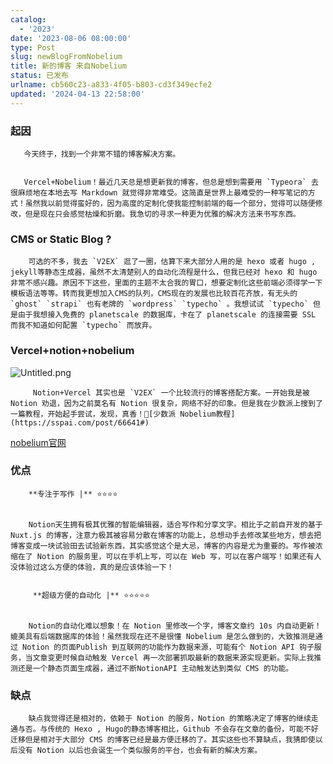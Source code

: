 ```yaml
---
catalog:
  - '2023'
date: '2023-08-06 08:00:00'
type: Post
slug: newBlogFromNobelium
title: 新的博客 来自Nobelium
status: 已发布
urlname: cb560c23-a833-4f05-b803-cd3f349ecfe2
updated: '2024-04-13 22:58:00'
---
```


### 起因


       今天终于，找到一个非常不错的博客解决方案。


       Vercel+Nobelium！最近几天总是想更新我的博客，但总是想到需要用 `Typeora` 去很麻烦地在本地去写 Markdown 就觉得非常难受。这简直是世界上最难受的一种写笔记的方式！虽然我以前觉得蛮好的，因为高度的定制化使我能控制前端的每一个部分，觉得可以随便修改，但是现在只会感觉枯燥和折磨。我急切的寻求一种更为优雅的解决方法来书写东西。


### CMS or Static Blog ?


        可选的不多，我去 `V2EX` 逛了一圈，估算下来大部分人用的是 hexo 或者 hugo , jekyll等静态生成器，虽然不太清楚别人的自动化流程是什么，但我已经对 hexo 和 hugo 非常不感兴趣。原因不下这些，里面的主题不太合我的胃口，想要定制化这些前端必须得学一下模板语法等等。转而我更想加入CMS的队列，CMS现在的发展也比较百花齐放，有无头的 `ghost` `strapi` 也有老牌的 `wordpress` `typecho` 。我想试试 `typecho` 但是由于我想接入免费的 planetscale 的数据库，卡在了 planetscale 的连接需要 SSL 而我不知道如何配置 `typecho` 而放弃。


### Vercel+notion+nobelium


![Untitled.png](https://prod-files-secure.s3.us-west-2.amazonaws.com/ed141b76-e4f4-4030-b3c9-9f8f9925cc4f/0ecc86b3-acdd-477f-ab59-852a7f533d4c/Untitled.png?X-Amz-Algorithm=AWS4-HMAC-SHA256&X-Amz-Content-Sha256=UNSIGNED-PAYLOAD&X-Amz-Credential=ASIAZI2LB466SUAT3CEK%2F20250614%2Fus-west-2%2Fs3%2Faws4_request&X-Amz-Date=20250614T033734Z&X-Amz-Expires=3600&X-Amz-Security-Token=IQoJb3JpZ2luX2VjEDsaCXVzLXdlc3QtMiJHMEUCIQDwHRSe4kXKl95KgWAOcpP8QkYYilHVBFtOat%2Bk2ocyLgIgNxN3ofSK%2B8cZEQsGR0kqMOOJcU02hiBM3qjO%2F2HMAJsq%2FwMIJBAAGgw2Mzc0MjMxODM4MDUiDJI3mLV8fXS5NSaA6SrcA9VXsw895TNjFsBIWG%2FYoz7AnppW6FxPtkyVhwRNsUHj8kB7JWsj9IVey3YokK%2FLucDmfqqfBAIsxV%2F8tamUT%2BmoIjedMrsncETkvjT%2B0d0XzVX9nGOU5nN%2F9tyzhI350urn0E%2Bo7sGqgz7373LLDG%2B9wq77N8kN81o28Zh0%2BaQjcoC6v0Bo9ldGU6kMTWN4xf5gNVieDuRaVZjo0NjzIUSCqrTXchSmcDqjK7UiiCk6jLc47da78sB2F%2FgICIuHbPSU8SO1MGNmj%2BYfpMappUsditrU%2Fid94GWGt8ePYjx4pNlbOSmz2clvfd1hfkSAGueQENgyyJv6sXMgh9qFGuntZFbPXkuVComeclV2pOR1Upj4y33jiOOj7QljTOxHAcALuag%2BSwlCQeZPRqu%2BbbEAcea71dJWGWcobA2LuZrit4c%2FlWuhbW%2FW1UJP7KY1CoEMlvv9rLtnSszfNFRfN2Dnfg1ISLQFH535aUeOW3PYDcdCRV48k9tHa4LBMXGIdcDX4sB0r1sRcWkfZVIkUlvJ0SkAkjxVfKXedxyFIt5tTV4dvakblPetSfll3%2FbTpghxah%2FxpjJcgAvt0BhEjUrFvGMpFGl51g0Kt5Gc24lm3LUxsprGT6pWEMlsMKa9s8IGOqUBJN6LzdrW547dy1%2FvOLbkaVDj5%2FpQqo2CpQ3fwNvy7SbZOdIkZR6hDthSJLZIEThk5w5h7z%2BNRawYy%2F0lPmQMpiKJB7Nlk3JXEP%2F3TaIHgRdQX7anGewQM5Agq5rJWV4K9rCwVd2S3Mf5XaP5%2Fixjaqon5XJCTfI9YTbfBHUiovsrbreXddxYR2p5TCKasL7K1LVRlXQx39%2BacNlr5UmzoKCwCWCC&X-Amz-Signature=28bb64b15848280c303024faed07ee4e9a1153e068552b458289c8ad4aa7b8c3&X-Amz-SignedHeaders=host&x-amz-checksum-mode=ENABLED&x-id=GetObject)


         Notion+Vercel 其实也是 `V2EX` 一个比较流行的博客搭配方案。一开始我是被 Notion 劝退，因为之前莫名有 Notion 很复杂，网络不好的印象。但是我在少数派上搜到了一篇教程，开始起手尝试，发现，真香！🔗[少数派 Nobelium教程](https://sspai.com/post/66641#) 


[nobelium官网](https://nobelium.js.org/)


### 优点


        **专注于写作 |** ⭐⭐⭐⭐


        Notion天生拥有极其优雅的智能编辑器，适合写作和分享文字。相比于之前自开发的基于Nuxt.js 的博客，注意力极其被容易分散在博客的功能上，总想动手去修改某些地方，想去把博客变成一块试验田去试验新东西，其实感觉这个是大忌，博客的内容是尤为重要的。写作被浓缩在了 Notion 的服务里，可以在手机上写，可以在 Web 写，可以在客户端写！如果还有人没体验过这么方便的体验，真的是应该体验一下！


         **超级方便的自动化 |** ⭐⭐⭐⭐⭐


        Notion的自动化难以想象！在 Notion 里修改一个字，博客文章约 10s 内自动更新！媲美具有后端数据库的体验！虽然我现在还不是很懂 Nobelium 是怎么做到的，大致推测是通过 Notion 的页面Publish 到互联网的功能作为数据来源，可能有个 Notion API 钩子服务，当文章变更时候自动触发 Vercel 再一次部署抓取最新的数据来源实现更新。实际上我推测还是一个静态页面生成器，通过不断NotionAPI 主动触发达到类似 CMS 的功能。


### 缺点


        缺点我觉得还是相对的，依赖于 Notion 的服务，Notion 的策略决定了博客的继续走通与否。与传统的 Hexo , Hugo的静态博客相比，Github 不会存在文章的备份，可能不好迁移但是相对于大部分 CMS 的博客已经是最方便迁移的了。其实这些也不算缺点，我猜即使以后没有 Notion 以后也会诞生一个类似服务的平台，也会有新的解决方案。

